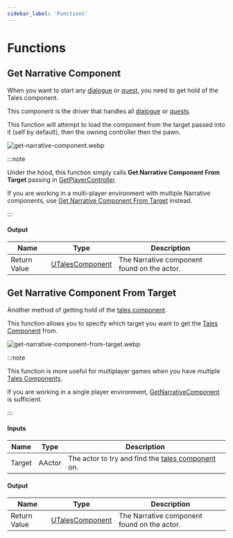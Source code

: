 ```yaml
---
sidebar_label: 'Functions'
---
```


# Functions

## Get Narrative Component

When you want to start any [dialogue](../dialogue) or [quest](../quests), you need to get hold of the Tales component.

This component is the driver that handles all [dialogue](../dialogue) or [quests](../quests).

This function will attempt to load the component from the target passed into it (self by default), then the owning controller then the pawn.

![get-narrative-component.webp](//img/narrative-component/get-narrative-component.webp)

:::note

Under the hood, this function simply calls **Get Narrative Component From Target** passing in [GetPlayerController](https://dev.epicgames.com/documentation/en-us/unreal-engine/API/Runtime/Engine/Kismet/UGameplayStatics/GetPlayerController).

If you are working in a multi-player environment with multiple Narrative components, use [Get Narrative Component From Target](#get-narrative-component-from-target) instead.

:::

#### Output

| Name         | Type                          | Description                                 |
|--------------|-------------------------------|---------------------------------------------|
| Return Value | [UTalesComponent](./index.md) | The Narrative component found on the actor. |

## Get Narrative Component From Target

Another method of getting hold of the [tales component](./index.md).

This function allows you to specify which target you want to get the [Tales Component](./index.md) from.

![get-narrative-component-from-target.webp](//img/narrative-component/get-narrative-component-from-target.webp)

:::note

This function is more useful for multiplayer games when you have multiple [Tales Components](./index.md). 

If you are working in a single player environment, [GetNarrativeComponent](#get-narrative-component) is sufficient.

:::

#### Inputs

| Name   | Type   | Description                                                     |
|--------|--------|-----------------------------------------------------------------|
| Target | AActor | The actor to try and find the [tales component](./index.md) on. |

#### Output

| Name         | Type                          | Description                                 |
|--------------|-------------------------------|---------------------------------------------|
| Return Value | [UTalesComponent](./index.md) | The Narrative component found on the actor. |
